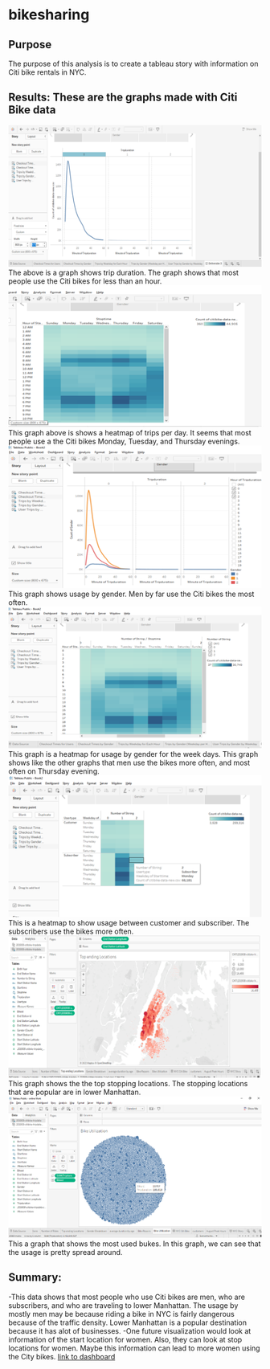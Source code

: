 # bikesharing
## Purpose 
  The purpose of this analysis is to create a tableau story with information on Citi bike rentals in NYC.
## Results: These are the graphs made with Citi Bike data
![alt text](https://raw.githubusercontent.com/samnougues/bikesharing/main/Picture1.png)
The above is a graph shows trip duration.  The graph shows that most people use the Citi bikes for less than an hour.
![alt text](https://raw.githubusercontent.com/samnougues/bikesharing/main/Picture2.png)
This graph above is shows a heatmap of trips per day. It seems that most people use a the Citi bikes Monday, Tuesday, and Thursday evenings.
![alt text](https://raw.githubusercontent.com/samnougues/bikesharing/main/Picture3.png)
This graph shows usage by gender.  Men by far use the Citi bikes the most often.
![alt text](https://raw.githubusercontent.com/samnougues/bikesharing/main/Picture4.png)
This graph is a heatmap for usage by gender for the week days.  This graph shows like the other graphs that men use the bikes more often, and most often on Thursday evening.
![alt text](https://raw.githubusercontent.com/samnougues/bikesharing/main/Picture5.png)
This is a heatmap to show usage between customer and subscriber. The subscribers use the bikes more often.
![alt text](https://raw.githubusercontent.com/samnougues/bikesharing/main/Picture6.png)
This graph shows the the top stopping locations.  The stopping locations that are popular are in lower Manhattan.
![alt text](https://raw.githubusercontent.com/samnougues/bikesharing/main/Picture7.png)
This a graph that shows the most used bukes.  In this graph, we can see that the usage is pretty spread around.
## Summary: 
-This data shows that most people who use Citi bikes are men, who are subscribers, and who are traveling to lower Manhattan.  The usage by mostly men may be because riding a bike in NYC is fairly dangerous because of the traffic density.  Lower Manhattan is a popular destination because it has alot of businesses.
-One future visualization would look at information of the start location for women. Also, they can look at stop locations for women. Maybe this information can lead to more women using the City bikes.
[link to dashboard](https://public.tableau.com/app/profile/samantha.nougues/viz/SamModule14/Deliverabe3?publish=yes)
